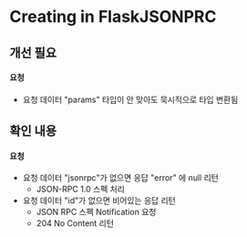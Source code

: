 Creating in FlaskJSONPRC
========================

개선 필요
---------

#### 요청

* 요청 데이터 "params" 타입이 안 맞아도 묵시적으로 타입 변환됨


확인 내용
---------

#### 요청

* 요청 데이터 "jsonrpc"가 없으면 응답 "error" 에 null 리턴
    * JSON-RPC 1.0 스펙 처리
* 요청 데이터 "id"가 없으면 비어있는 응답 리턴
    * JSON RPC 스펙 Notification 요청
    * 204 No Content 리턴
